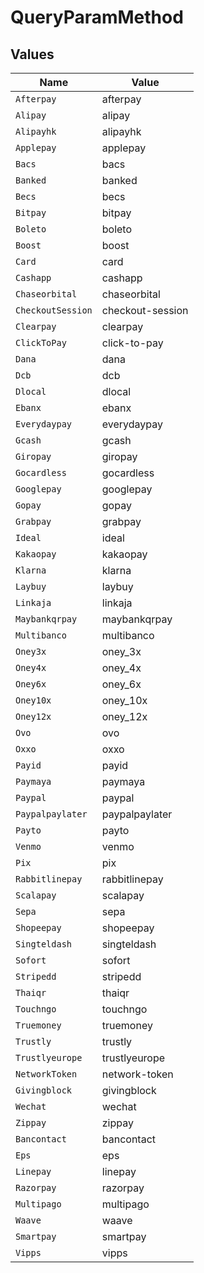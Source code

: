 # QueryParamMethod


## Values

| Name              | Value             |
| ----------------- | ----------------- |
| `Afterpay`        | afterpay          |
| `Alipay`          | alipay            |
| `Alipayhk`        | alipayhk          |
| `Applepay`        | applepay          |
| `Bacs`            | bacs              |
| `Banked`          | banked            |
| `Becs`            | becs              |
| `Bitpay`          | bitpay            |
| `Boleto`          | boleto            |
| `Boost`           | boost             |
| `Card`            | card              |
| `Cashapp`         | cashapp           |
| `Chaseorbital`    | chaseorbital      |
| `CheckoutSession` | checkout-session  |
| `Clearpay`        | clearpay          |
| `ClickToPay`      | click-to-pay      |
| `Dana`            | dana              |
| `Dcb`             | dcb               |
| `Dlocal`          | dlocal            |
| `Ebanx`           | ebanx             |
| `Everydaypay`     | everydaypay       |
| `Gcash`           | gcash             |
| `Giropay`         | giropay           |
| `Gocardless`      | gocardless        |
| `Googlepay`       | googlepay         |
| `Gopay`           | gopay             |
| `Grabpay`         | grabpay           |
| `Ideal`           | ideal             |
| `Kakaopay`        | kakaopay          |
| `Klarna`          | klarna            |
| `Laybuy`          | laybuy            |
| `Linkaja`         | linkaja           |
| `Maybankqrpay`    | maybankqrpay      |
| `Multibanco`      | multibanco        |
| `Oney3x`          | oney_3x           |
| `Oney4x`          | oney_4x           |
| `Oney6x`          | oney_6x           |
| `Oney10x`         | oney_10x          |
| `Oney12x`         | oney_12x          |
| `Ovo`             | ovo               |
| `Oxxo`            | oxxo              |
| `Payid`           | payid             |
| `Paymaya`         | paymaya           |
| `Paypal`          | paypal            |
| `Paypalpaylater`  | paypalpaylater    |
| `Payto`           | payto             |
| `Venmo`           | venmo             |
| `Pix`             | pix               |
| `Rabbitlinepay`   | rabbitlinepay     |
| `Scalapay`        | scalapay          |
| `Sepa`            | sepa              |
| `Shopeepay`       | shopeepay         |
| `Singteldash`     | singteldash       |
| `Sofort`          | sofort            |
| `Stripedd`        | stripedd          |
| `Thaiqr`          | thaiqr            |
| `Touchngo`        | touchngo          |
| `Truemoney`       | truemoney         |
| `Trustly`         | trustly           |
| `Trustlyeurope`   | trustlyeurope     |
| `NetworkToken`    | network-token     |
| `Givingblock`     | givingblock       |
| `Wechat`          | wechat            |
| `Zippay`          | zippay            |
| `Bancontact`      | bancontact        |
| `Eps`             | eps               |
| `Linepay`         | linepay           |
| `Razorpay`        | razorpay          |
| `Multipago`       | multipago         |
| `Waave`           | waave             |
| `Smartpay`        | smartpay          |
| `Vipps`           | vipps             |